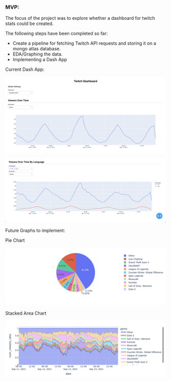 ### MVP:

The focus of the project was to explore whether a dashboard for twitch stats could be created.

The following steps have been completed so far:

- Create a pipeline for fetching Twitch API requests and storing it on a mongo atlas database.
- EDA/Graphing the data.
- Implementing a Dash App



Current Dash App:

![app1](images/app1.png)

![app2](images/app2.png)

Future Graphs to implement:

Pie Chart

![pie_chart](images/pie_chart.png)

Stacked Area Chart

![stacked_area](images/stacked_area.png)
